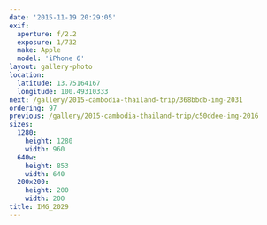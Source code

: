 ```yaml
---
date: '2015-11-19 20:29:05'
exif:
  aperture: f/2.2
  exposure: 1/732
  make: Apple
  model: 'iPhone 6'
layout: gallery-photo
location:
  latitude: 13.75164167
  longitude: 100.49310333
next: /gallery/2015-cambodia-thailand-trip/368bbdb-img-2031
ordering: 97
previous: /gallery/2015-cambodia-thailand-trip/c50ddee-img-2016
sizes:
  1280:
    height: 1280
    width: 960
  640w:
    height: 853
    width: 640
  200x200:
    height: 200
    width: 200
title: IMG_2029
---
```

